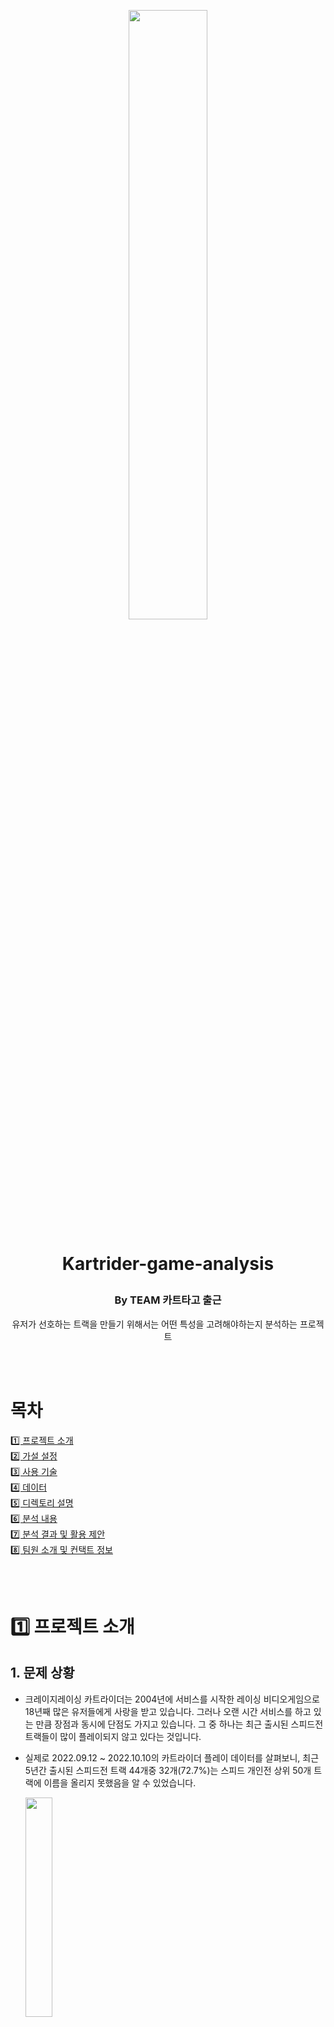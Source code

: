 <p align="center"><img src = "https://user-images.githubusercontent.com/45919197/204808049-8dccd139-96e1-4668-9d6e-2c56d7d45d40.png" width = "50%" height = "50%">
<h1> <p align="center"> Kartrider-game-analysis </p> </h1>
<h3> <p align="center"> By TEAM 카트타고 출근 </p> </h3>
<p align="center"> 유저가 선호하는 트랙을 만들기 위해서는 어떤 특성을 고려해야하는지 분석하는 프로젝트 </p>

<br/>
 <br/>

# 목차  
[1️⃣ 프로젝트 소개](#1️⃣-프로젝트-소개)  
[2️⃣ 가설 설정](#2️⃣-가설-설정)  
[3️⃣ 사용 기술](#3️⃣-사용-기술)  
[4️⃣ 데이터](#4️⃣-데이터)  
[5️⃣ 디렉토리 설명](#5️⃣-디렉토리-설명)  
[6️⃣ 분석 내용](#6️⃣-분석-내용)  
[7️⃣ 분석 결과 및 활용 제안](#7️⃣-분석-결과-및-활용-제안)  
[8️⃣ 팀원 소개 및 컨택트 정보](#8️⃣-팀원-소개-및-컨택트-정보)  

<br/>
 <br/>
  
# 1️⃣ 프로젝트 소개

## 1. 문제 상황

- 크레이지레이싱 카트라이더는 2004년에 서비스를 시작한 레이싱 비디오게임으로 18년째 많은 유저들에게 사랑을 받고 있습니다. 그러나 오랜 시간 서비스를 하고 있는 만큼 장점과 동시에 단점도 가지고 있습니다. 그 중 하나는 최근 출시된 스피드전 트랙들이 많이 플레이되지 않고 있다는 것입니다.
- 실제로 2022.09.12 ~ 2022.10.10의 카트라이더 플레이 데이터를 살펴보니, 최근 5년간 출시된 스피드전 트랙 44개중 32개(72.7%)는 스피드 개인전 상위 50개 트랙에 이름을 올리지 못했음을 알 수 있었습니다.

  <img src = "https://user-images.githubusercontent.com/111565156/204863874-ba6bc676-b399-4a8d-a6f4-717c3f184156.png" width = "30%" height = "30%">



## 2. 프로젝트 목적

- 위의 문제상황을 포착한 팀 ‘카트타고 출근’은 최근에 출시된 트랙들이 상위 트랙에 포함되지 못하는 문제점을 해결하고자 분석 프로젝트를 기획하였습니다.
- 해당 문제를 해결하기 위해 **유저가 선호하는 트랙의 특징을 파악하려** 합니다.  그리고 신규 트랙을 출시 할때 고민인 트랙 디자이너에게 어떤 것을 고려해야하는지 분석 결과를 통해 제안하고자합니다. 분석을 통해 파악한 상위 트랙의 특징을 신규 트랙에 적용한다면, 지속적으로 사랑받는 트랙을 제작할 수 있을 것입니다.  
   
<br/>
 <br/>
 
# 2️⃣ 가설 설정

- **유저가 선호하는 트랙에는 특징이 있을 것이다.**
    - 유저가 ‘트랙을 선호한다’ 를 `트랙 사용 수`가 많다로 정의
    - `트랙 사용수` = 경기에서 유저가 트랙을 선택한 횟수  
   
<br/>
 <br/>

# 3️⃣ 사용 기술

  <img src =https://user-images.githubusercontent.com/111565156/204595760-13f0047a-357f-430a-8cae-5bf901754166.png>


  <img src =https://user-images.githubusercontent.com/111565156/204595683-53f3bdc9-d30c-458a-b6b5-bac4c9a2df74.png>
  
<br/>
<br/>
   <br/>
   
# 4️⃣ 데이터

## 1. 사용한 데이터

  <img src =https://user-images.githubusercontent.com/111565156/204595889-4129b2e0-2117-4ceb-8f24-96c035043350.png>


## 2. ERD 테이블
_*ERD와 관련하여 자세한 내용을 확인하고 싶으시면, [ERD 위키 페이지](https://github.com/KartTrack-lap/Kartrider-game-analysis/wiki/12.-ERD)를 참고해주세요._

- ERD 구조
    
    <img src =https://user-images.githubusercontent.com/111565156/204596261-d6ac7a68-5a90-4c2d-a94f-308c9750d80a.png>

    
- ERD 구조 설명
    
    
    <img src =https://user-images.githubusercontent.com/111565156/204596067-5ed5931d-787f-4e60-9f7a-6e88f93f7f98.png>

  
<br/>
 <br/>
     
# 5️⃣ 디렉토리 설명
_*디렉토리와 관련하여 자세한 내용을 확인하고 싶으시면, [디렉토리 위키 페이지](https://github.com/KartTrack-lap/Kartrider-game-analysis/wiki/13.-Github-%EB%94%94%EB%A0%89%ED%86%A0%EB%A6%AC-%EC%84%A4%EB%AA%85)를 참고해주세요._

```html
├── api
│	├── api-data-collecting-functions.ipynb
│	├── api-data-calculated-metrics-extraction.sql
│	└── match-indicator-extraction.csv
├── data-analysis
│	├── data-analysis-regression-cnt_match.ipynb
│	├── data-analysis-regression-AVG_record.ipynb
│	└── data-analysis-regression-difficulty.ipynb
├── data
│	├── match.csv
│	├── match_type.csv
│	├── track.csv
│	├── track_curve.csv
│	├── track_obstacle.csv
│	├── track_road.csv
│	├── track_shortcut.csv
│	├── track_straight.csv
│	└── track_trigger.csv
├── raw-data
│	├── api-rawdata-singleplay.csv
│	├── scraping-rawdata-error-track.csv
│	└── scraping-rawdata.csv
├── scraping
│	├── scraping-data-collecting-functions.ipynb
│	├── scraping-text-preprocessing.ipynb
│	└── scraping.csv
├──survey
│	├── survey.csv
│	└── survey-wordcloud.ipynb
└── README.md
```
  
<br/>
<br/>
     
# 6️⃣ 분석 내용

## 1. 분석 정의

- 유저가 ‘트랙을 선호한다’를 ‘트랙 사용 수가 많다’로 정의하였습니다.
- 트랙 사용 수를 종속변수로 두고 어떠한 요소들이 영향을 주는지 알아보고자 합니다.

---

## 2. 독립변수 선정을 위한 설문조사 진행
_*설문조사와 관련하여 자세한 내용을 확인하고 싶으시면, [설문조사 위키 페이지](https://github.com/KartTrack-lap/Kartrider-game-analysis/wiki/02.-%EC%84%A4%EB%AC%B8%EC%A1%B0%EC%82%AC)를 참고해주세요._

- 독립변수를 설정하기 위해 크레이지레이싱 카트라이더 유저를 대상으로 설문조사 진행했습니다.
     
- 설문조사는 10/19~10/25 동안 진행하였고, 총 120명의 응답을 확보하였습니다. 이를 통해 유저가 트랙을 선택할 때 중요하게 생각하는 요소를 파악해 워드클라우드로 표현했습니다.  
  <img src =https://user-images.githubusercontent.com/111565156/204596933-accd40b1-4b4a-4d41-9434-14a92b40ee0c.png>


- 위의 워드클라우드를 반영하여 분석에 필요한 독립변수를 아래와 같이 선정하였습니다.  
  <img src =https://user-images.githubusercontent.com/111565156/204596998-d0ff363b-d533-4459-b1a1-de17f8c726ac.png>

    

---

## 3. 데이터 수집

- 선정한 독립변수와 관련하여 데이터를 수집하기 위해 api, scraping, 트랙 데이터 자체수집을 진행하였습니다.
- 각 데이터와 관련하여 자세한 내용을 확인하고 싶으시면, 아래 위키 페이지를 참고해주세요.
    - [api 위키 페이지](https://github.com/KartTrack-lap/Kartrider-game-analysis/wiki/03.-api)
    - [scraping 위키 페이지](https://github.com/KartTrack-lap/Kartrider-game-analysis/wiki/04.-scraping)
    - [트랙 데이터 자체수집 위키 페이지](https://github.com/KartTrack-lap/Kartrider-game-analysis/wiki/05.-%ED%8A%B8%EB%9E%99-%EB%8D%B0%EC%9D%B4%ED%84%B0-%EC%9E%90%EC%B2%B4-%EC%88%98%EC%A7%91)
- ‘*데이터간의 관계’ 관련 자세한 내용을 확인하고 싶으시면, 아래 위키 페이지를 참고해주세요.*
    - [ERD 위키 페이지](https://github.com/KartTrack-lap/Kartrider-game-analysis/wiki/12.-ERD)

---

## 4. 데이터 분석

### 1) **종속변수가 ‘트랙 사용 수’인 회귀분석 진행.**
_*종속변수가 `트랙 사용 수`인 회귀분석과 관련하여 자세한 내용을 확인하고 싶으시면, ['트랙 사용 수' 분석 위키 페이지](https://github.com/KartTrack-lap/Kartrider-game-analysis/wiki/06.-'%EC%A2%85%EC%86%8D-%EB%B3%80%EC%88%98-:-%ED%8A%B8%EB%9E%99-%EC%82%AC%EC%9A%A9-%EC%88%98'-%ED%9A%8C%EA%B7%80-%EB%B6%84%EC%84%9D)를 참고해주세요._

- 다음과 같은 분석 결과를 도출하였습니다.
  <img src =https://user-images.githubusercontent.com/111565156/204597334-361f303a-ca33-466f-8e6a-9239740ed725.png>
  ![image](https://user-images.githubusercontent.com/45919197/204792155-03322240-a611-474d-990b-7a4db24e4ad4.png)


- 특히 주목해야하는 점은 단일 회귀 분석으로 `트랙 사용 수` 를 21% 설명하는 `평균 주행시간`이 증가할수록 `트랙 사용 수`가 감소한다는 것입니다. 
다시 말해, “평균 주행시간을 낮춰야 트랙을 많이 사용한다.” 는 것을 알 수 있습니다.  
 <br/>
  
---

### 2) **종속변수가 ‘평균 주행시간’인 회귀분석 진행**
_*종속변수가 `평균 주행 시간` 인 회귀분석과 관련하여 자세한 내용을 확인하고 싶으시면, ['평균 주행 시간' 분석 위키 페이지](https://github.com/KartTrack-lap/Kartrider-game-analysis/wiki/07.-'%EC%A2%85%EC%86%8D-%EB%B3%80%EC%88%98-:-%ED%8F%89%EA%B7%A0-%EC%A3%BC%ED%96%89-%EC%8B%9C%EA%B0%84'-%ED%9A%8C%EA%B7%80-%EB%B6%84%EC%84%9D)를 참고해주세요._

- 다음과 같은 분석 결과를 도출하였습니다.
  <img src =https://user-images.githubusercontent.com/111565156/204597517-bb856d0a-39b8-4858-bbdc-e3869fab53e3.png>
  ![image](https://user-images.githubusercontent.com/45919197/204791957-d66d70fc-3140-479d-a91f-da11254aacc8.png)

    
- 특히 흥미로웠던 결과는 아래의 두가지 포인트입니다. 
  * ✅ `직선 구간 비율` 이 높을수록 `평균 주행 시간`이 늘어납니다.  
      **즉, “`평균 주행 시간`을 줄이기 위해서는 `직선 구간 비율`을 줄여야 함”을 알 수 있습니다.** 
  * ✅ `내리막길 비율`이 높을수록 `평균 주행 시간`이 늘어납니다.  
     **따라서 `평균 주행 시간`을 줄이기 위해서는 `내리막길 비율`을 줄여야 합니다.**

<br/>

---

- 그러나 `직선 구간 비율`을 줄이고, `내리막길 비율`을 줄여 `평균 주행 시간`만을 낮추면 유저들이 그 트랙을 많이 이용할까요? **⇒ 아닙니다.**
- 트랙을 플레이하는 유저들의 레벨이 다르기 때문에, 각 레벨별 유저들에게 재미를 제공할 수 있도록 트랙의  `난이도` 또한 고려하여야 합니다. 그렇다면 `난이도`에는 어떤 변수들이 영향을 줄까요?

---

### 3) **종속변수가 ‘난이도’인 회귀분석 진행**
_*종속변수가 `난이도` 인 회귀분석과 관련하여 자세한 내용을 확인하고 싶으시면, ['난이도' 분석 위키 페이지](https://github.com/KartTrack-lap/Kartrider-game-analysis/wiki/08.-'%EC%A2%85%EC%86%8D-%EB%B3%80%EC%88%98-:-%EB%82%9C%EC%9D%B4%EB%8F%84'-%ED%9A%8C%EA%B7%80-%EB%B6%84%EC%84%9D)를 참고해주세요._

- 다음과 같은 분석 결과를 도출하였습니다.
  <img src =https://user-images.githubusercontent.com/111565156/204597648-993f748e-bf69-4e1d-96d7-39890dee3bfe.png>
  ![image](https://user-images.githubusercontent.com/45919197/204792534-18532c39-b38e-4ac3-b833-8c24ea825e99.png)

    
- 트랙의 `난이도` 에는 `펜스 없는 구간 유무` , `내리막길 개수` , `전체 직선 개수` , `트랙 이동 개수` , `감속 트리거 개수` , `점프 트리거 개수` , `헤어핀 구간 개수`, `전체 곡선 구간 개수`, `전체 장애물 개수` 가 영향을 준다는 것을 알 수 있었습니다.
 <br/>
 

# 7️⃣ 분석 결과 및 활용 제안
## 1. 분석 결과 정리

- 분석 결과를 정리하자면 크게 다음과 같습니다.
  * `트랙 사용 수` 에는 `난이도`, `평균 주행시간`, `테마` 가 영향을 미친다.
  * `평균 주행 시간` 에는 `내리막길 비율`, `예각 커브 개수` , `헤어핀 구간 개수`, `둔각 커브 개수`, `직선 구간 비율`, `펜스 구간 유무`, `고정 장애물 개수` 가 영향을 미친다.
  * `난이도` 에는 `내리막길 개수`, `전체 직선 개수`, `전체 곡선 개수`, `헤어핀 구간 개수`, `총 장애물 개수`, `펜스 구간 유무`, `트랙 이동 개수`, `감속 트리거`, `점프 트리거` 가 영향을 미친다.  
  <img src =https://user-images.githubusercontent.com/111565156/204597744-f1b96034-d3e7-49b3-ad80-cad4569e1f86.png>

---

## 2. 트랙 계산기와 트랙 제작
_*‘트랙 계산기 개발’과 관련 자세한 내용을 확인하고 싶으시면, [트랙 계산기 개발 위키 페이지](https://github.com/KartTrack-lap/Kartrider-game-analysis/wiki/09.-%ED%8A%B8%EB%9E%99-%EA%B3%84%EC%82%B0%EA%B8%B0-%EA%B0%9C%EB%B0%9C)를 참고해주세요._  
_*‘트랙 제작’과 관련 자세한 내용을 확인하고 싶으시면, [트랙 제작 위키 페이지](https://github.com/KartTrack-lap/Kartrider-game-analysis/wiki/10.-%ED%8A%B8%EB%9E%99-%EC%A0%9C%EC%9E%91)를 참고해주세요._  

- 분석 결과를 활용하여 트랙 계산기를  개발하였습니다.
    [트랙 계산기 링크](https://track-calculator.bubbleapps.io/version-test/calculator)로 접속하면 트랙 계산기를 이용할 수 있습니다.  
    트랙 계산기 화면은 아래와 같이 구성되어 있습니다. 트랙 구성요소들을 계산기에 넣으면 평균 주행시간과 난이도를 알 수 있습니다.  
    
    <img src = "https://user-images.githubusercontent.com/111565156/204597897-c55c3a81-7a3a-4d95-b51f-60e7eadcfd28.png" width = "20%" height = "20%">


- 트랙 계산기를 활용하여 ‘빌리지 테마’의 ‘난이도2’ 트랙을 제작하였습니다.   
  팀 ‘카트 타고 출근’이 제작한 트랙 **‘빌리지 해마의 여행’** 입니다.  
  <img src =https://user-images.githubusercontent.com/111565156/204599654-65de149b-fd6d-4fb2-ba92-a52062836e5d.png>


  
<br/>
 <br/>
 
# 8️⃣ 팀원 소개 및 컨택트 정보
_*팀원에 관련하여 자세한 내용을 확인하고 싶으시면 [팀원 소개 위키 페이지](https://github.com/KartTrack-lap/Kartrider-game-analysis/wiki/%EC%B9%B4%ED%8A%B8%ED%83%80%EA%B3%A0-%EC%B6%9C%EA%B7%BC-%ED%8C%80-%EC%86%8C%EA%B0%9C)를 참고해주세요._

<p align="center"><img src =https://user-images.githubusercontent.com/111565156/204600307-7f57840a-57cc-46de-ad40-8a57152ef1b4.png>
